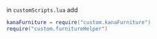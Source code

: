 in `customScripts.lua` add 
```lua
kanaFurniture = require("custom.kanaFurniture")
require("custom.furnitureHelper")
```
